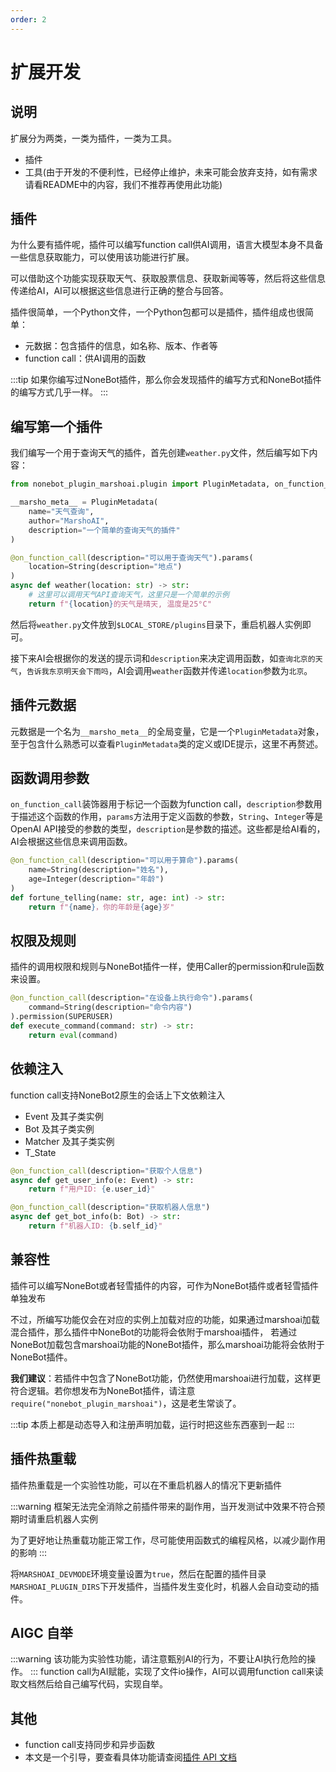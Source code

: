 ```yaml
---
order: 2
---
```


# 扩展开发

## 说明

扩展分为两类，一类为插件，一类为工具。

- 插件
- 工具(由于开发的不便利性，已经停止维护，未来可能会放弃支持，如有需求请看README中的内容，我们不推荐再使用此功能)

## 插件

为什么要有插件呢，插件可以编写function call供AI调用，语言大模型本身不具备一些信息获取能力，可以使用该功能进行扩展。

可以借助这个功能实现获取天气、获取股票信息、获取新闻等等，然后将这些信息传递给AI，AI可以根据这些信息进行正确的整合与回答。

插件很简单，一个Python文件，一个Python包都可以是插件，插件组成也很简单：

- 元数据：包含插件的信息，如名称、版本、作者等
- function call：供AI调用的函数

:::tip
如果你编写过NoneBot插件，那么你会发现插件的编写方式和NoneBot插件的编写方式几乎一样。
:::

## 编写第一个插件

我们编写一个用于查询天气的插件，首先创建`weather.py`文件，然后编写如下内容：

```python
from nonebot_plugin_marshoai.plugin import PluginMetadata, on_function_call, String

__marsho_meta__ = PluginMetadata(
    name="天气查询",
    author="MarshoAI",
    description="一个简单的查询天气的插件"
)

@on_function_call(description="可以用于查询天气").params(
    location=String(description="地点")
)
async def weather(location: str) -> str:
    # 这里可以调用天气API查询天气，这里只是一个简单的示例
    return f"{location}的天气是晴天, 温度是25°C"
```

然后将`weather.py`文件放到`$LOCAL_STORE/plugins`目录下，重启机器人实例即可。

接下来AI会根据你的发送的提示词和`description`来决定调用函数，如`查询北京的天气`，`告诉我东京明天会下雨吗`，AI会调用`weather`函数并传递`location`参数为`北京`。

## 插件元数据

元数据是一个名为`__marsho_meta__`的全局变量，它是一个`PluginMetadata`对象，至于包含什么熟悉可以查看`PluginMetadata`类的定义或IDE提示，这里不再赘述。

## 函数调用参数

`on_function_call`装饰器用于标记一个函数为function call，`description`参数用于描述这个函数的作用，`params`方法用于定义函数的参数，`String`、`Integer`等是OpenAI API接受的参数的类型，`description`是参数的描述。这些都是给AI看的，AI会根据这些信息来调用函数。

```python
@on_function_call(description="可以用于算命").params(
    name=String(description="姓名"),
    age=Integer(description="年龄")
)
def fortune_telling(name: str, age: int) -> str:
    return f"{name}，你的年龄是{age}岁"
```

## 权限及规则

插件的调用权限和规则与NoneBot插件一样，使用Caller的permission和rule函数来设置。

```python
@on_function_call(description="在设备上执行命令").params(
    command=String(description="命令内容")
).permission(SUPERUSER)
def execute_command(command: str) -> str:
    return eval(command)
```

## 依赖注入

function call支持NoneBot2原生的会话上下文依赖注入

- Event 及其子类实例
- Bot   及其子类实例
- Matcher   及其子类实例
- T_State

```python
@on_function_call(description="获取个人信息")
async def get_user_info(e: Event) -> str:
    return f"用户ID: {e.user_id}"

@on_function_call(description="获取机器人信息")
async def get_bot_info(b: Bot) -> str:
    return f"机器人ID: {b.self_id}"
```

## 兼容性

插件可以编写NoneBot或者轻雪插件的内容，可作为NoneBot插件或者轻雪插件单独发布

不过，所编写功能仅会在对应的实例上加载对应的功能，如果通过marshoai加载混合插件，那么插件中NoneBot的功能将会依附于marshoai插件，
若通过NoneBot加载包含marshoai功能的NoneBot插件，那么marshoai功能将会依附于NoneBot插件。

**我们建议**：若插件中包含了NoneBot功能，仍然使用marshoai进行加载，这样更符合逻辑。若你想发布为NoneBot插件，请注意`require("nonebot_plugin_marshoai")`，这是老生常谈了。

:::tip
本质上都是动态导入和注册声明加载，运行时把这些东西塞到一起
:::

## 插件热重载

插件热重载是一个实验性功能，可以在不重启机器人的情况下更新插件

:::warning
框架无法完全消除之前插件带来的副作用，当开发测试中效果不符合预期时请重启机器人实例

为了更好地让热重载功能正常工作，尽可能使用函数式的编程风格，以减少副作用的影响
:::

将`MARSHOAI_DEVMODE`环境变量设置为`true`，然后在配置的插件目录`MARSHOAI_PLUGIN_DIRS`下开发插件，当插件发生变化时，机器人会自动变动的插件。

## AIGC 自举

:::warning
该功能为实验性功能，请注意甄别AI的行为，不要让AI执行危险的操作。
:::
function call为AI赋能，实现了文件io操作，AI可以调用function call来读取文档然后给自己编写代码，实现自举。

## 其他

- function call支持同步和异步函数
- 本文是一个引导，要查看具体功能请查阅[插件 API 文档](./api/plugin/index)
